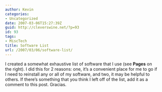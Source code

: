 ```yaml
---
author: Kevin
categories:
- Uncategorized
date: 2007-03-06T15:27:39Z
guid: http://cleverswine.net/?p=93
id: 93
tags:
- MiscTech
title: Software List
url: /2007/03/06/software-list/
---
```


I created a somewhat exhaustive list of software that I use (see **Pages** on the right). I did this for 2 reasons: one, it&#8217;s a convenient place for me to go if I need to reinstall any or all of my software, and two, it may be helpful to others. If there&#8217;s something that you think I left off of the list, add it as a comment to this post. Gracias.